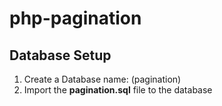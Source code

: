 # php-pagination

## Database Setup
1. Create a Database name: (pagination)
2. Import the **pagination.sql** file to the database